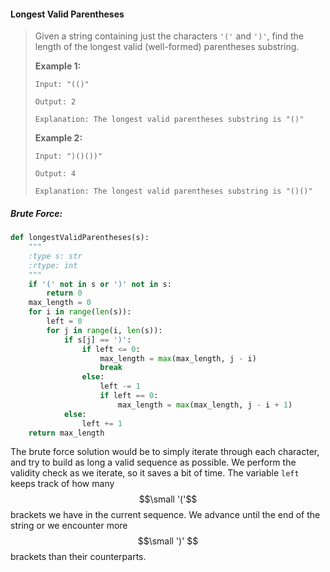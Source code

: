 #### Longest Valid Parentheses

> Given a string containing just the characters `'('` and `')'`, find the length of the longest valid \(well-formed\) parentheses substring.
>
> **Example 1:**
>
> ```
> Input: "(()"
>
> Output: 2
>
> Explanation: The longest valid parentheses substring is "()"
> ```
>
> **Example 2:**
>
> ```
> Input: ")()())"
>
> Output: 4
>
> Explanation: The longest valid parentheses substring is "()()"
> ```

##### Brute Force:

```py
def longestValidParentheses(s):
    """
    :type s: str
    :rtype: int
    """
    if '(' not in s or ')' not in s:
        return 0
    max_length = 0
    for i in range(len(s)):
        left = 0
        for j in range(i, len(s)):
            if s[j] == ')':
                if left <= 0:
                    max_length = max(max_length, j - i)
                    break
                else:
                    left -= 1
                    if left == 0:
                        max_length = max(max_length, j - i + 1)
            else:
                left += 1     
    return max_length
```

The brute force solution would be to simply iterate through each character, and try to build as long a valid sequence as possible. We perform the validity check as we iterate, so it saves a bit of time. The variable `left` keeps track of how many $$\small '('$$ brackets we have in the current sequence. We advance until the end of the string or we encounter more $$\small ')' $$ brackets than their counterparts. 

